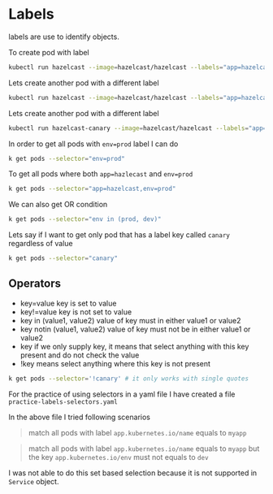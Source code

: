 # Labels
labels are use to identify objects.

To create pod with label 
```bash
kubectl run hazelcast --image=hazelcast/hazelcast --labels="app=hazelcast,env=prod"
```

Lets create another pod with a different label
```bash
kubectl run hazelcast --image=hazelcast/hazelcast --labels="app=hazelcast,env=dev"
```

Lets create another pod with a different label
```bash
kubectl run hazelcast-canary --image=hazelcast/hazelcast --labels="app=hazelcast,env=dev,canary=true"
```

In order to get all pods with `env=prod` label I can do
```bash
k get pods --selector="env=prod"
```

To get all pods where both `app=hazlecast` and `env=prod`
```bash
k get pods --selector="app=hazelcast,env=prod"
```

We can also get OR condition
```bash
k get pods --selector="env in (prod, dev)"
```

Lets say if I want to get only pod that has a label key called `canary` regardless of value
```bash
k get pods --selector="canary"
```

## Operators
- key=value key is set to value
- key!=value key is not set to value
- key in (value1, value2) value of key must in either value1 or value2
- key notin (value1, value2) value of key must not be in either value1 or value2
- key if we only supply key, it means that select anything with this key present and do not check the value
- !key means select anything where this key is not present

```bash
k get pods --selector='!canary' # it only works with single quotes
```

For the practice of using selectors in a yaml file I have created a file `practice-labels-selectors.yaml`

In the above file I tried following scenarios

> match all pods with label `app.kubernetes.io/name` equals to `myapp`

> match all pods with label `app.kubernetes.io/name` equals to `myapp` but the key `app.kubernetes.io/env` must not equals to `dev`

I was not able to do this set based selection because it is not supported in `Service` object.